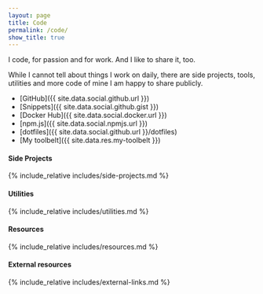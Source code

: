 ```yaml
---
layout: page
title: Code
permalink: /code/
show_title: true
---
```


I code, for passion and for work. And I like to share it, too.

While I cannot tell about things I work on daily, there are side projects, tools, utilities and more code of mine I am happy to share publicly.

- [GitHub]({{ site.data.social.github.url }})
- [Snippets]({{ site.data.social.github.gist }})
- [Docker Hub]({{ site.data.social.docker.url }})
- [npm.js]({{ site.data.social.npmjs.url }})
- [dotfiles]({{ site.data.social.github.url }}/dotfiles)
- [My toolbelt]({{ site.data.res.my-toolbelt }})

#### Side Projects

{% include_relative includes/side-projects.md %}

#### Utilities

{% include_relative includes/utilities.md %}

#### Resources

{% include_relative includes/resources.md %}

#### External resources

{% include_relative includes/external-links.md %}

